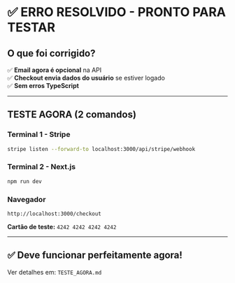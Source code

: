 # ✅ ERRO RESOLVIDO - PRONTO PARA TESTAR

## O que foi corrigido?

✅ **Email agora é opcional** na API  
✅ **Checkout envia dados do usuário** se estiver logado  
✅ **Sem erros TypeScript**

---

## TESTE AGORA (2 comandos)

### Terminal 1 - Stripe

```bash
stripe listen --forward-to localhost:3000/api/stripe/webhook
```

### Terminal 2 - Next.js

```bash
npm run dev
```

### Navegador

```
http://localhost:3000/checkout
```

**Cartão de teste:** `4242 4242 4242 4242`

---

## ✅ Deve funcionar perfeitamente agora!

Ver detalhes em: `TESTE_AGORA.md`
